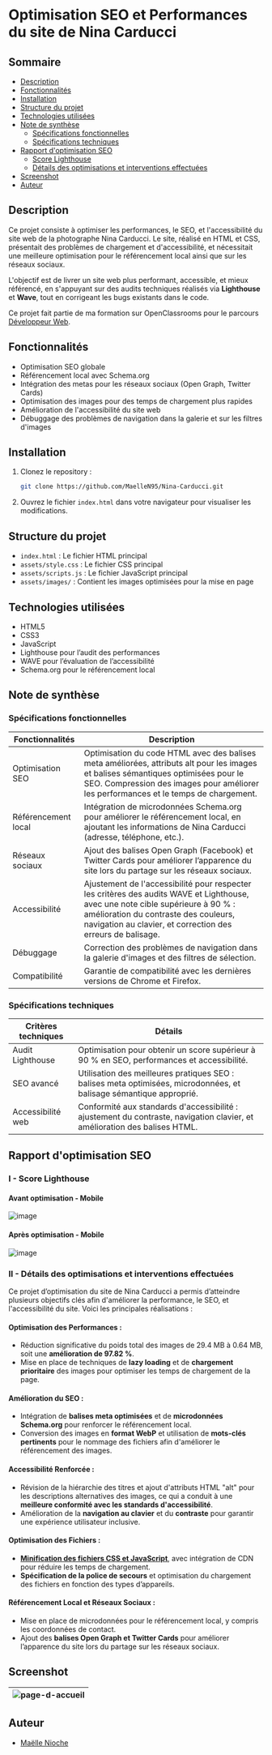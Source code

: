 # Optimisation SEO et Performances du site de Nina Carducci

## Sommaire

- [Description](#description)
- [Fonctionnalités](#fonctionnalités)
- [Installation](#installation)
- [Structure du projet](#structure-du-projet)
- [Technologies utilisées](#technologies-utilisées)
- [Note de synthèse](#note-de-synthèse)
  - [Spécifications fonctionnelles](#spécifications-fonctionnelles)
  - [Spécifications techniques](#spécifications-techniques)
- [Rapport d'optimisation SEO](#rapport-doptimisation-seo)
  - [Score Lighthouse](#i---score-lighthouse)
  - [Détails des optimisations et interventions effectuées](#ii---détails-des-optimisations-et-interventions-effectuées)
- [Screenshot](#screenshot)
- [Auteur](#auteur)


## Description

Ce projet consiste à optimiser les performances, le SEO, et l'accessibilité du site web de la photographe Nina Carducci. Le site, réalisé en HTML et CSS, présentait des problèmes de chargement et d'accessibilité, et nécessitait une meilleure optimisation pour le référencement local ainsi que sur les réseaux sociaux.

L'objectif est de livrer un site web plus performant, accessible, et mieux référencé, en s'appuyant sur des audits techniques réalisés via **Lighthouse** et **Wave**, tout en corrigeant les bugs existants dans le code.

Ce projet fait partie de ma formation sur OpenClassrooms pour le parcours [Développeur Web](https://openclassrooms.com/fr/paths/899-developpeur-web).

## Fonctionnalités

- Optimisation SEO globale
- Référencement local avec Schema.org
- Intégration des metas pour les réseaux sociaux (Open Graph, Twitter Cards)
- Optimisation des images pour des temps de chargement plus rapides
- Amélioration de l'accessibilité du site web
- Débuggage des problèmes de navigation dans la galerie et sur les filtres d'images

## Installation

1. Clonez le repository :
   ```bash
   git clone https://github.com/MaelleN95/Nina-Carducci.git
2. Ouvrez le fichier `index.html` dans votre navigateur pour visualiser les modifications.

## Structure du projet

- `index.html` : Le fichier HTML principal
- `assets/style.css` : Le fichier CSS principal
- `assets/scripts.js` : Le fichier JavaScript principal
- `assets/images/` : Contient les images optimisées pour la mise en page

## Technologies utilisées

- HTML5
- CSS3
- JavaScript
- Lighthouse pour l’audit des performances
- WAVE pour l’évaluation de l’accessibilité
- Schema.org pour le référencement local

## Note de synthèse

### Spécifications fonctionnelles

| Fonctionnalités        | Description                                                                                                 |
|------------------------|-------------------------------------------------------------------------------------------------------------|
| Optimisation SEO        | Optimisation du code HTML avec des balises meta améliorées, attributs alt pour les images et balises sémantiques optimisées pour le SEO. Compression des images pour améliorer les performances et le temps de chargement. |
| Référencement local     | Intégration de microdonnées Schema.org pour améliorer le référencement local, en ajoutant les informations de Nina Carducci (adresse, téléphone, etc.). |
| Réseaux sociaux         | Ajout des balises Open Graph (Facebook) et Twitter Cards pour améliorer l’apparence du site lors du partage sur les réseaux sociaux. |
| Accessibilité           | Ajustement de l'accessibilité pour respecter les critères des audits WAVE et Lighthouse, avec une note cible supérieure à 90 % : amélioration du contraste des couleurs, navigation au clavier, et correction des erreurs de balisage. |
| Débuggage               | Correction des problèmes de navigation dans la galerie d'images et des filtres de sélection.                 |
| Compatibilité           | Garantie de compatibilité avec les dernières versions de Chrome et Firefox.                                  |

### Spécifications techniques

| Critères techniques     | Détails                                                                                                      |
|-------------------------|-------------------------------------------------------------------------------------------------------------|
| Audit Lighthouse         | Optimisation pour obtenir un score supérieur à 90 % en SEO, performances et accessibilité.                  |
| SEO avancé               | Utilisation des meilleures pratiques SEO : balises meta optimisées, microdonnées, et balisage sémantique approprié. |
| Accessibilité web        | Conformité aux standards d'accessibilité : ajustement du contraste, navigation clavier, et amélioration des balises HTML. |

## Rapport d'optimisation SEO

### I - Score Lighthouse

#### Avant optimisation - Mobile
![image](https://github.com/user-attachments/assets/f7936f25-8f61-48bf-931d-1ba4e7f7828a)

#### Après optimisation - Mobile
![image](https://github.com/user-attachments/assets/16bbb9a2-37ee-4cc7-b2f8-a3bac2266e58)

### II - Détails des optimisations et interventions effectuées

Ce projet d’optimisation du site de Nina Carducci a permis d’atteindre plusieurs objectifs clés afin d'améliorer la performance, le SEO, et l'accessibilité du site. 
Voici les principales réalisations :

#### Optimisation des Performances :

- Réduction significative du poids total des images de 29.4 MB à 0.64 MB, soit une **amélioration de 97.82 %**.
- Mise en place de techniques de **lazy loading** et de **chargement prioritaire** des images pour optimiser les temps de chargement de la page.

#### Amélioration du SEO :

- Intégration de **balises meta optimisées** et de **microdonnées Schema.org** pour renforcer le référencement local.
- Conversion des images en **format WebP** et utilisation de **mots-clés pertinents** pour le nommage des fichiers afin d'améliorer le référencement des images.

#### Accessibilité Renforcée :

- Révision de la hiérarchie des titres et ajout d'attributs HTML "alt" pour les descriptions alternatives des images, ce qui a conduit à une **meilleure conformité avec les standards d'accessibilité**.
- Amélioration de la **navigation au clavier** et du **contraste** pour garantir une expérience utilisateur inclusive.

#### Optimisation des Fichiers :

- [**Minification des fichiers CSS et JavaScript**](https://www.minifier.org/), avec intégration de CDN pour réduire les temps de chargement.
- **Spécification de la police de secours** et optimisation du chargement des fichiers en fonction des types d’appareils.

#### Référencement Local et Réseaux Sociaux :

- Mise en place de microdonnées pour le référencement local, y compris les coordonnées de contact.
- Ajout des **balises Open Graph et Twitter Cards** pour améliorer l’apparence du site lors du partage sur les réseaux sociaux.

## Screenshot

|![page-d-accueil](https://github.com/user-attachments/assets/8687b2e8-7dc8-4ab9-8566-03a1526d51f9)|
|-|

## Auteur

- [Maëlle Nioche](https://www.linkedin.com/in/maelle-nioche/)
